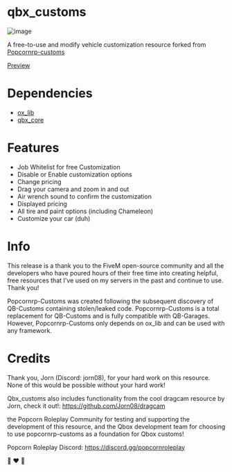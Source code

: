 # qbx_customs

![image](https://github.com/Popcorn-RP/qbx_customs/assets/85725579/43d91928-3e1d-4ef2-b73e-d1f47a831495)


A free-to-use and modify vehicle customization resource forked from [Popcornrp-customs](https://github.com/alberttheprince/popcornrp-customs)

[Preview](https://www.youtube.com/watch?v=8UcGmHJ3mUo)

# Dependencies

- [ox_lib](https://github.com/overextended/ox_lib)
- [qbx_core](https://github.com/Qbox-project/qbx_core)

# Features

- Job Whitelist for free Customization
- Disable or Enable customization options
- Change pricing
- Drag your camera and zoom in and out
- Air wrench sound to confirm the customization
- Displayed pricing
- All tire and paint options (including Chameleon)
- Customize your car (duh)

# Info

This release is a thank you to the FiveM open-source community and all the developers who have poured hours of their free time into creating helpful, free resources that I've used on my servers in the past and continue to use. Thank you!

Popcornrp-Customs was created following the subsequent discovery of QB-Customs containing stolen/leaked code. Popcornrp-Customs is a total replacement for QB-Customs and is fully compatible with QB-Garages. However, Popcornrp-Customs only depends on ox_lib and can be used with any framework.

# Credits

Thank you, Jorn (Discord: jorn08), for your hard work on this resource. None of this would be possible without your hard work!

Qbx_customs also includes functionality from the cool dragcam resource by Jorn, check it out!:  https://github.com/Jorn08/dragcam

the Popcorn Roleplay Community for testing and supporting the development of this resource, and the Qbox development team for choosing to use popcornrp-customs as a foundation for Qbox customs!

Popcorn Roleplay Discord: https://discord.gg/popcornroleplay

🍿 ❤️ 🦆
